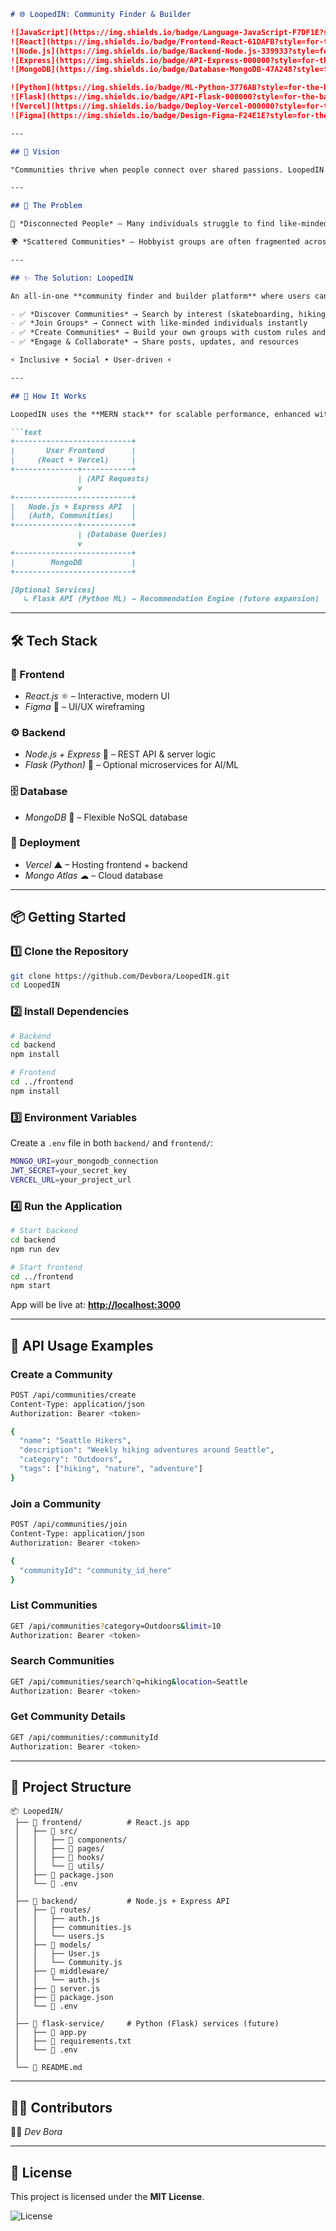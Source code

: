 ```markdown
# 🌐 LoopedIN: Community Finder & Builder  

![JavaScript](https://img.shields.io/badge/Language-JavaScript-F7DF1E?style=for-the-badge&logo=javascript&logoColor=black) 
![React](https://img.shields.io/badge/Frontend-React-61DAFB?style=for-the-badge&logo=react&logoColor=black) 
![Node.js](https://img.shields.io/badge/Backend-Node.js-339933?style=for-the-badge&logo=node.js&logoColor=white) 
![Express](https://img.shields.io/badge/API-Express-000000?style=for-the-badge&logo=express&logoColor=white) 
![MongoDB](https://img.shields.io/badge/Database-MongoDB-47A248?style=for-the-badge&logo=mongodb&logoColor=white)  

![Python](https://img.shields.io/badge/ML-Python-3776AB?style=for-the-badge&logo=python&logoColor=yellow) 
![Flask](https://img.shields.io/badge/API-Flask-000000?style=for-the-badge&logo=flask&logoColor=white) 
![Vercel](https://img.shields.io/badge/Deploy-Vercel-000000?style=for-the-badge&logo=vercel&logoColor=white) 
![Figma](https://img.shields.io/badge/Design-Figma-F24E1E?style=for-the-badge&logo=figma&logoColor=white)  

---

## 🧭 Vision  

"Communities thrive when people connect over shared passions. LoopedIN brings people together by helping them discover, join, and build communities that match their interests — from hiking to skateboarding and beyond."  

---

## 📌 The Problem  

👤 *Disconnected People* – Many individuals struggle to find like-minded people in their area.  

🌍 *Scattered Communities* – Hobbyist groups are often fragmented across different platforms with no central hub.  

---

## ✨ The Solution: LoopedIN  

An all-in-one **community finder and builder platform** where users can:  

- ✅ *Discover Communities* → Search by interest (skateboarding, hiking, coding, etc.)  
- ✅ *Join Groups* → Connect with like-minded individuals instantly  
- ✅ *Create Communities* → Build your own groups with custom rules and events  
- ✅ *Engage & Collaborate* → Share posts, updates, and resources  

⚡ Inclusive • Social • User-driven ⚡  

---

## 🔧 How It Works  

LoopedIN uses the **MERN stack** for scalable performance, enhanced with **Flask microservices** for future AI-powered features.  

```text
+--------------------------+
|       User Frontend      |
|     (React + Vercel)     |
+--------------+-----------+
               | (API Requests)
               v
+--------------------------+
|   Node.js + Express API  |
|   (Auth, Communities)    |
+--------------+-----------+
               | (Database Queries)
               v
+--------------------------+
|        MongoDB           |
+--------------------------+

[Optional Services]
   ↳ Flask API (Python ML) → Recommendation Engine (future expansion)
```

---

## 🛠 Tech Stack

### 🎨 Frontend

* *React.js* ⚛ – Interactive, modern UI
* *Figma* 🎨 – UI/UX wireframing

### ⚙ Backend

* *Node.js + Express* 🚀 – REST API & server logic
* *Flask (Python)* 🐍 – Optional microservices for AI/ML

### 🗄 Database

* *MongoDB* 🍃 – Flexible NoSQL database

### 🚀 Deployment

* *Vercel* ▲ – Hosting frontend + backend
* *Mongo Atlas* ☁ – Cloud database

---

## 📦 Getting Started

### 1️⃣ Clone the Repository

```bash
git clone https://github.com/Devbora/LoopedIN.git
cd LoopedIN
```

### 2️⃣ Install Dependencies

```bash
# Backend
cd backend
npm install

# Frontend
cd ../frontend
npm install
```

### 3️⃣ Environment Variables

Create a `.env` file in both `backend/` and `frontend/`:

```bash
MONGO_URI=your_mongodb_connection
JWT_SECRET=your_secret_key
VERCEL_URL=your_project_url
```

### 4️⃣ Run the Application

```bash
# Start backend
cd backend
npm run dev

# Start frontend
cd ../frontend
npm start
```

App will be live at: **[http://localhost:3000](http://localhost:3000)**

---

## 🔌 API Usage Examples

### Create a Community
```bash
POST /api/communities/create
Content-Type: application/json
Authorization: Bearer <token>

{
  "name": "Seattle Hikers",
  "description": "Weekly hiking adventures around Seattle",
  "category": "Outdoors",
  "tags": ["hiking", "nature", "adventure"]
}
```

### Join a Community
```bash
POST /api/communities/join
Content-Type: application/json
Authorization: Bearer <token>

{
  "communityId": "community_id_here"
}
```

### List Communities
```bash
GET /api/communities?category=Outdoors&limit=10
Authorization: Bearer <token>
```

### Search Communities
```bash
GET /api/communities/search?q=hiking&location=Seattle
Authorization: Bearer <token>
```

### Get Community Details
```bash
GET /api/communities/:communityId
Authorization: Bearer <token>
```

---

## 📂 Project Structure

```text
📦 LoopedIN/
 ├── 📂 frontend/          # React.js app
 │   ├── 📂 src/
 │   │   ├── 📂 components/
 │   │   ├── 📂 pages/
 │   │   ├── 📂 hooks/
 │   │   └── 📂 utils/
 │   ├── 📜 package.json
 │   └── 📜 .env
 │
 ├── 📂 backend/           # Node.js + Express API
 │   ├── 📂 routes/
 │   │   ├── auth.js
 │   │   ├── communities.js
 │   │   └── users.js
 │   ├── 📂 models/
 │   │   ├── User.js
 │   │   └── Community.js
 │   ├── 📂 middleware/
 │   │   └── auth.js
 │   ├── 📜 server.js
 │   ├── 📜 package.json
 │   └── 📜 .env
 │
 ├── 📂 flask-service/     # Python (Flask) services (future)
 │   ├── 📜 app.py
 │   ├── 📜 requirements.txt
 │   └── 📜 .env
 │
 └── 📜 README.md
```

---

## 🧑‍💻 Contributors

👨‍💻 *Dev Bora*

---

## 📜 License

This project is licensed under the **MIT License**.

![License](https://img.shields.io/badge/License-MIT-green?style=for-the-badge)
```
